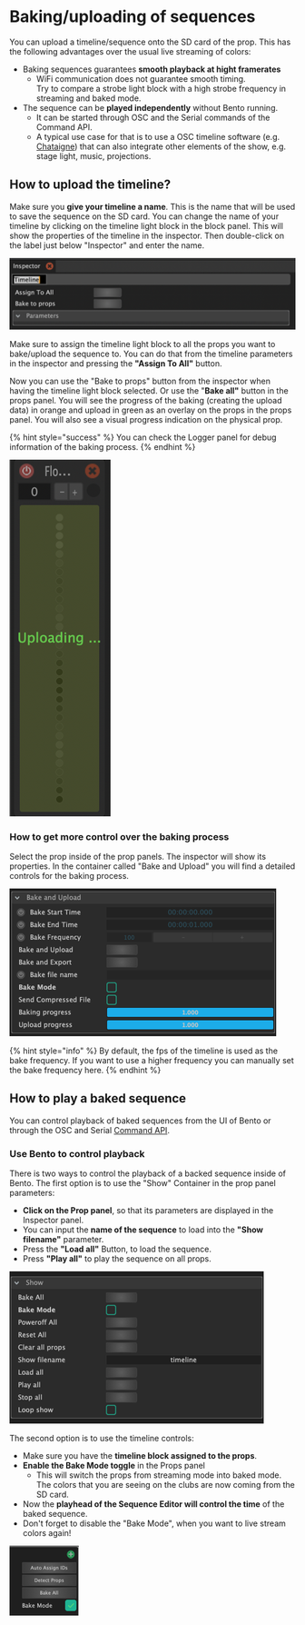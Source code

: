 # Baking/uploading of sequences

You can upload a timeline/sequence onto the SD card of the prop. This has the following advantages over the usual live streaming of colors:&#x20;

* Baking sequences guarantees **smooth playback at hight framerates**&#x20;
  * WiFi communication does not guarantee smooth timing. \
    Try to compare a strobe light block with a high strobe frequency in streaming and baked mode.&#x20;
* The sequence can be **played independently** without Bento running.&#x20;
  * It can be started through OSC and the Serial commands of the Command API.
  * A typical use case for that is to use a OSC timeline software (e.g. [Chataigne](http://benjamin.kuperberg.fr/chataigne)) that can also integrate other elements of the show, e.g. stage light, music, projections.

## How to upload the timeline?&#x20;

Make sure you **give your timeline a name**. This is the name that will be used to save the sequence on the SD card. You can change the name of your timeline by clicking on the timeline light block in the block panel. This will show the properties of the timeline in the inspector. Then double-click on the label just below "Inspector" and enter the name.

![Editing the name of a timeline in the Inspector panel](../.gitbook/assets/bento-timeline-inspector.png)

Make sure to assign the timeline light block to all the props you want to bake/upload the sequence to. You can do that from the timeline parameters in the inspector and pressing the **"Assign To All"** button.&#x20;

Now you can use the "Bake to props" button from the inspector when having the timeline light block selected. Or use the "**Bake all"** button in the props panel. You will see the progress of the baking (creating the upload data) in orange and upload in green as an overlay on the props in the props panel. You will also see a visual progress indication on the physical prop.&#x20;

{% hint style="success" %}
You can check the Logger panel for debug information of the baking process.
{% endhint %}

![Uploading progress on the prop](../.gitbook/assets/bento-baking-progress.png)

### How to get more control over the baking process

Select the prop inside of the prop panels. The inspector will show its properties. In the container called "Bake and Upload" you will find a detailed controls for the baking process.

!["Bake and Upload" container of a prop in the Inspector panel](../.gitbook/assets/bento-bake-and-upload.png)

{% hint style="info" %}
By default, the fps of the timeline is used as the bake frequency. If you want to use a higher frequency you can manually set the bake frequency  here.
{% endhint %}

## How to play a baked sequence

You can control playback of baked sequences from the UI of Bento or through the OSC and Serial [Command API](../firmware-hardware/command-api.md#player-control).&#x20;

### Use Bento to control playback

There is two ways to control the playback of a backed sequence inside of Bento. The first option is to use the "Show" Container in the prop panel parameters:

* **Click on the Prop panel**, so that its parameters are displayed in the Inspector panel.&#x20;
* You can input the **name of the sequence** to load into the **"Show filename"** parameter.&#x20;
* Press the **"Load all"** Button, to load the sequence.
* Press **"Play all"** to play the sequence on all props.

!["Show" container of the Props panel parameters in the Inspector](../.gitbook/assets/bento-show-container.png)

The second option is to use the timeline controls:

* Make sure you have the **timeline block assigned to the props**.&#x20;
* **Enable the Bake Mode toggle** in the Props panel
  * This will switch the props from streaming mode into baked mode. The colors that you are seeing on the clubs are now coming from the SD card.
* Now the **playhead of the Sequence Editor will control the time** of the baked sequence.
* Don't forget to disable the "Bake Mode", when you want to live stream colors again!

![Bake Mode Toggle](../.gitbook/assets/bento-bake-mode.png)

